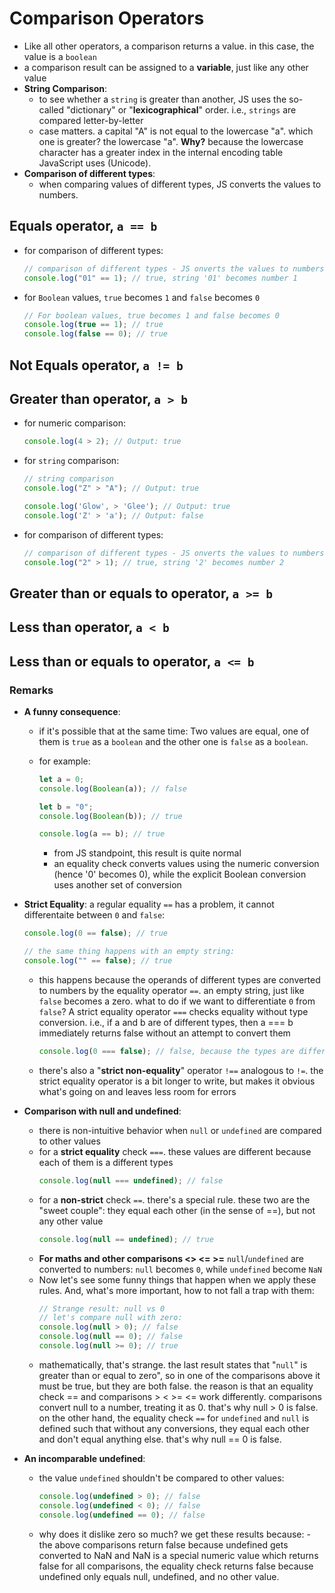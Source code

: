 # Comparison Operators

- Like all other operators, a comparison returns a value. in this case, the value is a `boolean`
- a comparison result can be assigned to a **variable**, just like any other value
- **String Comparison**:
  - to see whether a `string` is greater than another, JS uses the so-called "dictionary" or "**lexicographical**" order. i.e., `strings` are compared letter-by-letter
  - case matters. a capital "A" is not equal to the lowercase "a". which one is greater? the lowercase "a". **Why?** because the lowercase character has a greater index in the internal encoding table JavaScript uses (Unicode).
- **Comparison of different types**:
  - when comparing values of different types, JS converts the values to numbers.

## Equals operator, `a == b`

- for comparison of different types:
  ```js
  // comparison of different types - JS onverts the values to numbers
  console.log("01" == 1); // true, string '01' becomes number 1
  ```
- for `Boolean` values, `true` becomes `1` and `false` becomes `0`
  ```js
  // For boolean values, true becomes 1 and false becomes 0
  console.log(true == 1); // true
  console.log(false == 0); // true
  ```

## Not Equals operator, `a != b`

## Greater than operator, `a > b`

- for numeric comparison:
  ```js
  console.log(4 > 2); // Output: true
  ```
- for `string` comparison:

  ```js
  // string comparison
  console.log("Z" > "A"); // Output: true

  console.log('Glow', > 'Glee'); // Output: true
  console.log('Z' > 'a'); // Output: false
  ```

- for comparison of different types:
  ```js
  // comparison of different types - JS onverts the values to numbers
  console.log("2" > 1); // true, string '2' becomes number 2
  ```

## Greater than or equals to operator, `a >= b`

## Less than operator, `a < b`

## Less than or equals to operator, `a <= b`

### Remarks

- **A funny consequence**:

  - if it's possible that at the same time: Two values are equal, one of them is `true` as a `boolean` and the other one is `false` as a `boolean`.
  - for example:

    ```js
    let a = 0;
    console.log(Boolean(a)); // false

    let b = "0";
    console.log(Boolean(b)); // true

    console.log(a == b); // true
    ```

    - from JS standpoint, this result is quite normal
    - an equality check converts values using the numeric conversion (hence '0' becomes 0), while the explicit Boolean conversion uses another set of conversion

- **Strict Equality**: a regular equality `==` has a problem, it cannot differentaite between `0` and `false`:

  ```js
  console.log(0 == false); // true

  // the same thing happens with an empty string:
  console.log("" == false); // true
  ```

  - this happens because the operands of different types are converted to numbers by the equality operator `==`. an empty string, just like `false` becomes a zero. what to do if we want to differentiate `0` from `false`? A strict equality operator `===` checks equality without type conversion. i.e., if a and b are of different types, then a === b immediately returns false without an attempt to convert them
    ```js
    console.log(0 === false); // false, because the types are different
    ```
  - there's also a "**strict non-equality**" operator `!==` analogous to `!=`. the strict equality operator is a bit longer to write, but makes it obvious what's going on and leaves less room for errors

- **Comparison with null and undefined**:

  - there is non-intuitive behavior when `null` or `undefined` are compared to other values
  - for a **strict equality** check `===`. these values are different because each of them is a different types
    ```js
    console.log(null === undefined); // false
    ```
  - for a **non-strict** check `==`. there's a special rule. these two are the "sweet couple": they equal each other (in the sense of ==), but not any other value
    ```js
    console.log(null == undefined); // true
    ```
  - **For maths and other comparisons <> <= >=** `null`/`undefined` are converted to numbers: `null` becomes `0`, while `undefined` become `NaN`
  - Now let's see some funny things that happen when we apply these rules. And, what's more important, how to not fall a trap with them:
    ```js
    // Strange result: null vs 0
    // let's compare null with zero:
    console.log(null > 0); // false
    console.log(null == 0); // false
    console.log(null >= 0); // true
    ```
  - mathematically, that's strange. the last result states that "`null`" is greater than or equal to zero", so in one of the comparisons above it must be true, but they are both false. the reason is that an equality check == and comparisons > < >= <= work differently. comparisons convert null to a number, treating it as 0. that's why null > 0 is false. on the other hand, the equality check `==` for `undefined` and `null` is defined such that without any conversions, they equal each other and don't equal anything else. that's why null == 0 is false.

- **An incomparable undefined**:

  - the value `undefined` shouldn't be compared to other values:

    ```js
    console.log(undefined > 0); // false
    console.log(undefined < 0); // false
    console.log(undefined == 0); // false
    ```

  - why does it dislike zero so much? we get these results because: - the above comparisons return false because undefined gets converted to NaN and NaN is a special numeric value which returns false for all comparisons, the equality check returns false because undefined only equals null, undefined, and no other value.
